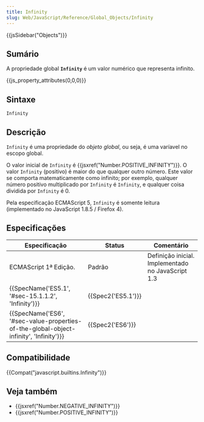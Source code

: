 ```yaml
---
title: Infinity
slug: Web/JavaScript/Reference/Global_Objects/Infinity
---
```


{{jsSidebar("Objects")}}

## Sumário

A propriedade global **`Infinity`** é um valor numérico que representa infinito.

{{js_property_attributes(0,0,0)}}

## Sintaxe

```
Infinity
```

## Descrição

`Infinity` é uma propriedade do _objeto global_, ou seja, é uma varíavel no escopo global.

O valor inicial de `Infinity` é {{jsxref("Number.POSITIVE_INFINITY")}}. O valor `Infinity` (positivo) é maior do que qualquer outro número. Este valor se comporta matematicamente como infinito; por exemplo, qualquer número positivo multiplicado por `Infinity` é `Infinity`, e qualquer coisa dividida por `Infinity` é 0.

Pela especificação ECMAScript 5, `Infinity` é somente leitura (implementado no JavaScript 1.8.5 / Firefox 4).

## Especificações

| Especificação                                                                          | Status             | Comentário                                        |
| -------------------------------------------------------------------------------------- | ------------------ | ------------------------------------------------- |
| ECMAScript 1ª Edição.                                                                  | Padrão             | Definição inicial. Implementado no JavaScript 1.3 |
| {{SpecName('ES5.1', '#sec-15.1.1.2', 'Infinity')}}                                     | {{Spec2('ES5.1')}} |                                                   |
| {{SpecName('ES6', '#sec-value-properties-of-the-global-object-infinity', 'Infinity')}} | {{Spec2('ES6')}}   |                                                   |

## Compatibilidade

{{Compat("javascript.builtins.Infinity")}}

## Veja também

- {{jsxref("Number.NEGATIVE_INFINITY")}}
- {{jsxref("Number.POSITIVE_INFINITY")}}
